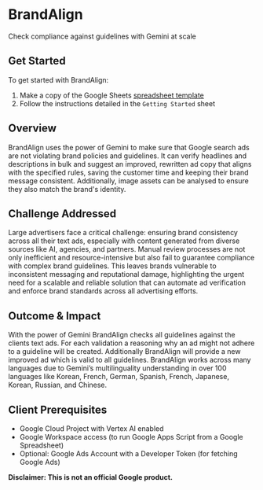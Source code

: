 <!--
Copyright 2024 Google LLC

Licensed under the Apache License, Version 2.0 (the "License");
you may not use this file except in compliance with the License.
You may obtain a copy of the License at

      http://www.apache.org/licenses/LICENSE-2.0

Unless required by applicable law or agreed to in writing, software
distributed under the License is distributed on an "AS IS" BASIS,
WITHOUT WARRANTIES OR CONDITIONS OF ANY KIND, either express or implied.
See the License for the specific language governing permissions and
limitations under the License.
-->

# BrandAlign

Check compliance against guidelines with Gemini at scale

## Get Started

To get started with BrandAlign:

1. Make a copy of the Google Sheets
   [spreadsheet template](https://docs.google.com/spreadsheets/d/14omIL2VXX9P59RSsHraJ33FhOuR83rcIZoqXGJlOchM/copy)
1. Follow the instructions detailed in the `Getting Started` sheet

## Overview

BrandAlign uses the power of Gemini to make sure that Google search ads are not violating brand policies and guidelines. It can verify headlines and descriptions in bulk and suggest an improved, rewritten ad copy that aligns with the specified rules, saving the customer time and keeping their brand message consistent. Additionally, image assets can be analysed to ensure they also match the brand's identity.

## Challenge Addressed

Large advertisers face a critical challenge: ensuring brand consistency across all their text ads, especially with content generated from diverse sources like AI, agencies, and partners. Manual review processes are not only inefficient and resource-intensive but also fail to guarantee compliance with complex brand guidelines. This leaves brands vulnerable to inconsistent messaging and reputational damage, highlighting the urgent need for a scalable and reliable solution that can automate ad verification and enforce brand standards across all advertising efforts.

## Outcome & Impact

With the power of Gemini BrandAlign checks all guidelines against the clients text ads. For each validation a reasoning why an ad might not adhere to a guideline will be created. Additionally BrandAlign will provide a new improved ad which is valid to all guidelines. BrandAlign works across many languages due to Gemini’s multilinguality understanding in over 100 languages like Korean, French, German, Spanish, French, Japanese, Korean, Russian, and Chinese.

## Client Prerequisites

- Google Cloud Project with Vertex AI enabled
- Google Workspace access (to run Google Apps Script from a Google Spreadsheet)
- Optional: Google Ads Account with a Developer Token (for fetching Google Ads)

**Disclaimer: This is not an official Google product.**
